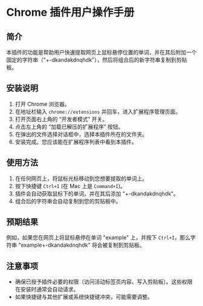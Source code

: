 # Chrome 插件用户操作手册

## 简介

本插件的功能是帮助用户快速提取网页上鼠标悬停位置的单词，并在其后附加一个固定的字符串（"+-dkandakdnqhdk"），然后将组合后的新字符串复制到剪贴板。

## 安装说明

1.  打开 Chrome 浏览器。
2.  在地址栏输入 `chrome://extensions` 并回车，进入扩展程序管理页面。
3.  打开页面右上角的 “开发者模式” 开关。
4.  点击左上角的 “加载已解压的扩展程序” 按钮。
5.  在弹出的文件选择对话框中，选择本插件所在的文件夹。
6.  安装完成。您应该能在扩展程序列表中看到本插件。

## 使用方法

1.  在任何网页上，将鼠标光标移动到您想要提取的单词上。
2.  按下快捷键 `Ctrl+I` (在 Mac 上是 `Command+I`)。
3.  插件会自动获取鼠标下的单词，并在其后添加 "+-dkandakdnqhdk"。
4.  组合后的字符串会自动复制到您的剪贴板中。

## 预期结果

例如，如果您在网页上将鼠标悬停在单词 "example" 上，并按下 `Ctrl+I`，那么字符串 "example+-dkandakdnqhdk" 将会被复制到剪贴板。

## 注意事项

*   确保已授予插件必要的权限（访问活动标签页内容、写入剪贴板）。这些权限在安装时通常会自动请求。
*   如果快捷键与其他扩展或系统快捷键冲突，可能需要调整。
```

